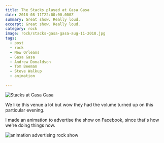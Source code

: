 ```yaml
---
title: The Stacks played at Gasa Gasa
date: 2018-08-11T22:00:00.000Z
summary: Great show. Really loud.
excerpt: Great show. Really loud.
category: rock
image: rock/stacks-gasa-gasa-aug-11-2018.jpg
tags:
  - post 
  - rock
  - New Orleans
  - Gasa Gasa
  - Andrew Donaldson
  - Tom Beeman
  - Steve Walkup
  - animation

---
```


![Stacks at Gasa Gasa](/static/img/rock/stacks-gasa-gasa-aug-11-2018.jpg "Stacks at Gasa Gasa")

We like this venue a lot but wow they had the volume turned up on this particular evening.

I made an animation to advertise the show on Facebook, since that's how we're doing things now.

![animation advertising rock show](/static/img/rock/gasagasa-180807.gif "animation advertising rock show")
